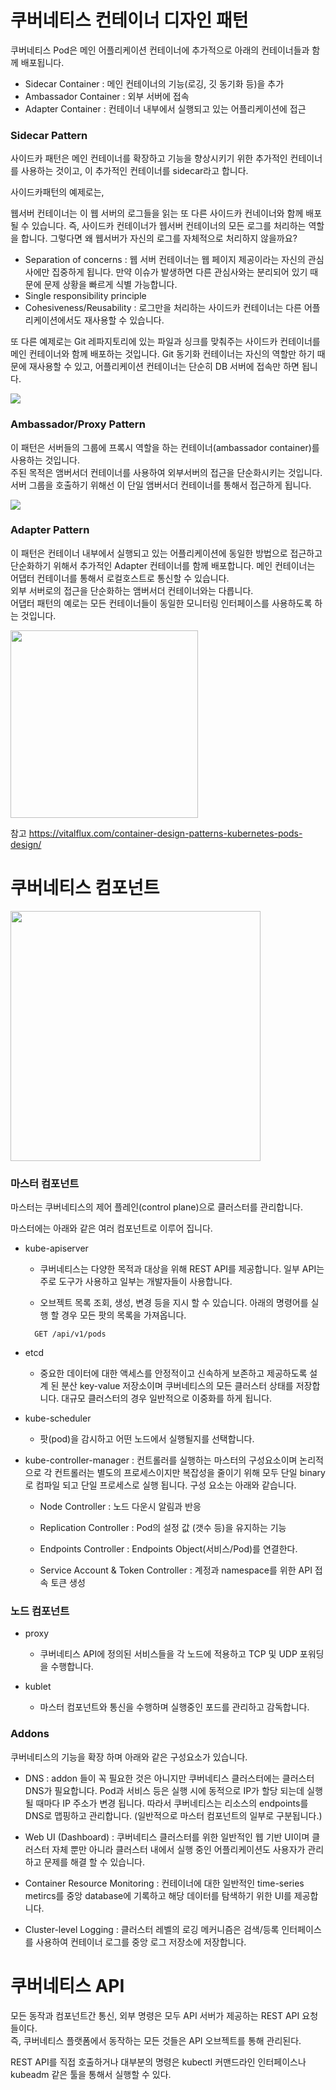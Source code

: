 # 쿠버네티스 컨테이너 디자인 패턴

쿠버네티스 Pod은 메인 어플리케이션 컨테이너에 추가적으로 아래의 컨테이너들과 함께 배포됩니다.
- Sidecar Container : 메인 컨테이너의 기능(로깅, 깃 동기화 등)을 추가
- Ambassador Container : 외부 서버에 접속
- Adapter Container : 컨테이너 내부에서 실행되고 있는 어플리케이션에 접근  

### Sidecar Pattern
사이드카 패턴은 메인 컨테이너를 확장하고 기능을 향상시키기 위한 추가적인 컨테이너를 사용하는 것이고, 이 추가적인 컨테이너를 sidecar라고 합니다.

사이드카패턴의 예제로는,

웹서버 컨테이너는 이 웹 서버의 로그들을 읽는 또 다른 사이드카 컨네이너와 함께 배포될 수 있습니다.
즉, 사이드카 컨테이너가 웹서버 컨테이너의 모든 로그를 처리하는 역할을 합니다.
그렇다면 왜 웹서버가 자신의 로그를 자체적으로 처리하지 않을까요?
- Separation of concerns : 웹 서버 컨테이너는 웹 페이지 제공이라는 자신의 관심사에만 집중하게 됩니다. 만약 이슈가 발생하면 다른 관심사와는 분리되어 있기 때문에 문제 상황을 빠르게 식별 가능합니다.
- Single responsibility principle
- Cohesiveness/Reusability : 로그만을 처리하는 사이드카 컨테이너는 다른 어플리케이션에서도 재사용할 수 있습니다.

또 다른 예제로는 Git 레파지토리에 있는 파일과 싱크를 맞춰주는 사이드카 컨테이너를 메인 컨테이너와 함께 배포하는 것입니다.
Git 동기화 컨테이너는 자신의 역할만 하기 때문에 재사용할 수 있고, 어플리케이션 컨테이너는 단순히 DB 서버에 접속만 하면 됩니다.

<img src="images/kubernetes-sidecar.png">

### Ambassador/Proxy Pattern
이 패턴은 서버들의 그룹에 프록시 역할을 하는 컨테이너(ambassador container)를 사용하는 것입니다.  
주된 목적은 앰버서더 컨테이너를 사용하여 외부서버의 접근을 단순화시키는 것입니다.  
서버 그룹을 호출하기 위해선 이 단일 앰버서더 컨테이너를 통해서 접근하게 됩니다.

<img src="images/kubernetes-ambassador.png">

### Adapter Pattern
이 패턴은 컨테이너 내부에서 실행되고 있는 어플리케이션에 동일한 방법으로 접근하고 단순화하기 위해서 추가적인 Adapter 컨테이너를 함께 배포합니다. 메인 컨테이너는 어댑터 컨테이너를 통해서 로컬호스트로 통신할 수 있습니다.  
외부 서버로의 접근을 단순화하는 앰버서더 컨테이너와는 다릅니다.  
어댑터 패턴의 예로는 모든 컨테이너들이 동일한 모니터링 인터페이스를 사용하도록 하는 것입니다.

<img width="300" src="images/kubernetes-adapter.png">

참고 https://vitalflux.com/container-design-patterns-kubernetes-pods-design/

# 쿠버네티스 컴포넌트

<img height="400" src="images/kubernetes-architecture.png">

### 마스터 컴포넌트
마스터는 쿠버네티스의 제어 플레인(control plane)으로 클러스터를 관리합니다.

마스터에는 아래와 같은 여러 컴포넌트로 이루어 집니다.

* kube-apiserver
  * 쿠버네티스는 다양한 목적과 대상을 위해 REST API를 제공합니다. 일부 API는 주로 도구가 사용하고 일부는 개발자들이 사용합니다.

  * 오브젝트 목록 조회, 생성, 변경 등을 지시 할 수 있습니다. 아래의 명령어를 실행 할 경우 모든 팟의 목록을 가져옵니다.
  ~~~
    GET /api/v1/pods
  ~~~

* etcd
  * 중요한 데이터에 대한 액세스를 안정적이고 신속하게 보존하고 제공하도록 설계 된 분산 key-value 저장소이며 쿠버네티스의 모든 클러스터 상태를 저장합니다. 대규모 클러스터의 경우 일반적으로 이중화를 하게 됩니다.


* kube-scheduler
  * 팟(pod)을 감시하고 어떤 노드에서 실행될지를 선택합니다.


* kube-controller-manager : 컨트롤러를 실행하는 마스터의 구성요소이며 논리적으로 각 컨트롤러는 별도의 프로세스이지만 복잡성을 줄이기 위해 모두 단일 binary로 컴파일 되고 단일 프로세스로 실행 됩니다. 구성 요소는 아래와 같습니다.

  * Node Controller : 노드 다운시 알림과 반응

  * Replication Controller : Pod의 설정 값 (갯수 등)을 유지하는 기능

  * Endpoints Controller : Endpoints Object(서비스/Pod)를 연결한다.

  * Service Account & Token Controller : 계정과 namespace를 위한 API 접속 토큰 생성

### 노드 컴포넌트

* proxy
  * 쿠버네티스 API에 정의된 서비스들을 각 노드에 적용하고 TCP 및 UDP 포워딩을 수행합니다.  

* kublet
  * 마스터 컴포넌트와 통신을 수행하며 실행중인 포드를 관리하고 감독합니다.

### Addons
쿠버네티스의 기능을 확장 하며 아래와 같은 구성요소가 있습니다.

* DNS : addon 들이 꼭 필요한 것은 아니지만 쿠버네티스 클러스터에는 클러스터 DNS가 필요합니다. Pod과 서비스 등은 실행 시에 동적으로 IP가 할당 되는데 실행 될 때마다 IP 주소가 변경 됩니다. 따라서 쿠버네티스는 리소스의 endpoints를 DNS로 맵핑하고 관리합니다. (일반적으로 마스터 컴포넌트의 일부로 구분됩니다.)

* Web UI (Dashboard) : 쿠버네티스 클러스터를 위한 일반적인 웹 기반 UI이며 클러스터 자체 뿐만 아니라 클러스터 내에서 실행 중인 어플리케이션도 사용자가 관리하고 문제를 해결 할 수 있습니다.

* Container Resource Monitoring : 컨테이너에 대한 일반적인 time-series metircs를 중앙 database에 기록하고 해당 데이터를 탐색하기 위한 UI를 제공합니다.

* Cluster-level Logging : 클러스터 레벨의 로깅 메커니즘은 검색/등록 인터페이스를 사용하여 컨테이너 로그를 중앙 로그 저장소에 저장합니다.

# 쿠버네티스 API
모든 동작과 컴포넌트간 통신, 외부 명령은 모두 API 서버가 제공하는 REST API 요청들이다.  
즉, 쿠버네티스 플랫폼에서 동작하는 모든 것들은 API 오브젝트를 통해 관리된다.

REST API를 직접 호출하거나 대부분의 명령은 kubectl 커맨드라인 인터페이스나 kubeadm 같은 툴을 통해서 실행할 수 있다.
